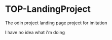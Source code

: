 # TOP-LandingProject
The odin project landing page project for imitation

I have no idea what i'm doing